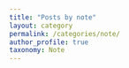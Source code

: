 ```yaml
---
title: "Posts by note"
layout: category
permalink: /categories/note/
author_profile: true
taxonomy: Note
---
```



